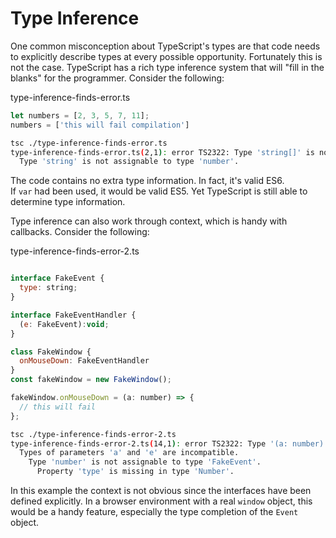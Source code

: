 # Type Inference

One common misconception about TypeScript's types are that code needs to 
explicitly describe types at every possible opportunity.  Fortunately this is
not the case.  TypeScript has a rich type inference system that will "fill in
the blanks" for the programmer. Consider the following:

type-inference-finds-error.ts
```js
let numbers = [2, 3, 5, 7, 11];
numbers = ['this will fail compilation']
```

```bash
tsc ./type-inference-finds-error.ts 
type-inference-finds-error.ts(2,1): error TS2322: Type 'string[]' is not assignable to type 'number[]'.
  Type 'string' is not assignable to type 'number'.
```

The code contains no extra type information.  In fact, it's valid ES6.  
If `var` had been used, it would be valid ES5.  Yet TypeScript is still
able to determine type information.

Type inference can also work through context, which is handy with callbacks. 
Consider the following:

type-inference-finds-error-2.ts
```js

interface FakeEvent {
  type: string;
}

interface FakeEventHandler {
  (e: FakeEvent):void; 
}

class FakeWindow {
  onMouseDown: FakeEventHandler
}
const fakeWindow = new FakeWindow();

fakeWindow.onMouseDown = (a: number) => {
  // this will fail
};
```

```bash
tsc ./type-inference-finds-error-2.ts 
type-inference-finds-error-2.ts(14,1): error TS2322: Type '(a: number) => void' is not assignable to type 'FakeEventHandler'.
  Types of parameters 'a' and 'e' are incompatible.
    Type 'number' is not assignable to type 'FakeEvent'.
      Property 'type' is missing in type 'Number'.
```

In this example the context is not obvious since the interfaces have been
defined explicitly.  In a browser environment with a real `window` object, this
would be a handy feature, especially the type completion of the `Event`
object.
